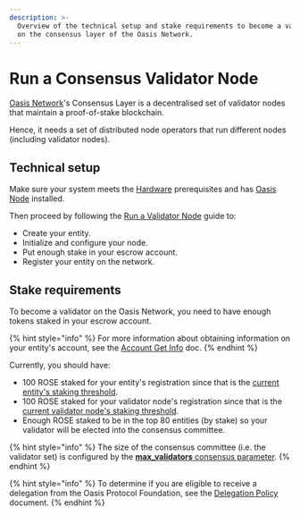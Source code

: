 ```yaml
---
description: >-
  Overview of the technical setup and stake requirements to become a validator
  on the consensus layer of the Oasis Network.
---
```


# Run a Consensus Validator Node

[Oasis Network](../oasis-network/overview.md)'s Consensus Layer is a decentralised set of validator nodes that maintain a proof-of-stake blockchain.

Hence, it needs a set of distributed node operators that run different nodes \(including validator nodes\).

## Technical setup

Make sure your system meets the [Hardware](../run-a-node/prerequisites/hardware-recommendations.md) prerequisites and has [Oasis Node](../run-a-node/prerequisites/oasis-node.md) installed.

Then proceed by following the [Run a Validator Node](../run-a-node/set-up-your-node/run-validator.md) guide to:

* Create your entity.
* Initialize and configure your node.
* Put enough stake in your escrow account.
* Register your entity on the network.

## Stake requirements

To become a validator on the Oasis Network, you need to have enough tokens staked in your escrow account.

{% hint style="info" %}
For more information about obtaining information on your entity's account, see the [Account Get Info](../manage-tokens/oasis-cli-tools/get-account-info.md) doc.
{% endhint %}

Currently, you should have:

* 100 ROSE staked for your entity's registration since that is the [current entity's staking threshold](../mainnet/genesis-file.md#node-and-runtime-token-thresholds).
* 100 ROSE staked for your validator node's registration since that is the [current validator node's staking threshold](../mainnet/genesis-file.md#node-and-runtime-token-thresholds).
* Enough ROSE staked to be in the top 80 entities \(by stake\) so your validator will be elected into the consensus committee.

{% hint style="info" %}
The size of the consensus committee \(i.e. the validator set\) is configured by the [**max\_validators** consensus parameter](../mainnet/genesis-file.md#consensus).
{% endhint %}

{% hint style="info" %}
To determine if you are eligible to receive a delegation from the Oasis Protocol Foundation, see the [Delegation Policy](../foundation/delegation-policy.md) document.
{% endhint %}

